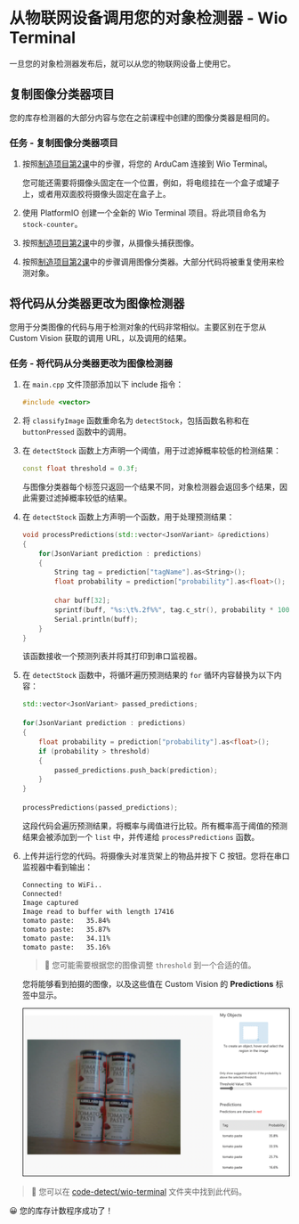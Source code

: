 <!--
CO_OP_TRANSLATOR_METADATA:
{
  "original_hash": "4cf1421420a6fab9ab4f2c391bd523b7",
  "translation_date": "2025-08-24T21:13:43+00:00",
  "source_file": "5-retail/lessons/2-check-stock-device/wio-terminal-object-detector.md",
  "language_code": "zh"
}
-->
# 从物联网设备调用您的对象检测器 - Wio Terminal

一旦您的对象检测器发布后，就可以从您的物联网设备上使用它。

## 复制图像分类器项目

您的库存检测器的大部分内容与您在之前课程中创建的图像分类器是相同的。

### 任务 - 复制图像分类器项目

1. 按照[制造项目第2课](../../../4-manufacturing/lessons/2-check-fruit-from-device/wio-terminal-camera.md#task---connect-the-camera)中的步骤，将您的 ArduCam 连接到 Wio Terminal。

    您可能还需要将摄像头固定在一个位置，例如，将电缆挂在一个盒子或罐子上，或者用双面胶将摄像头固定在盒子上。

1. 使用 PlatformIO 创建一个全新的 Wio Terminal 项目。将此项目命名为 `stock-counter`。

1. 按照[制造项目第2课](../../../4-manufacturing/lessons/2-check-fruit-from-device/README.md#task---capture-an-image-using-an-iot-device)中的步骤，从摄像头捕获图像。

1. 按照[制造项目第2课](../../../4-manufacturing/lessons/2-check-fruit-from-device/README.md#task---classify-images-from-your-iot-device)中的步骤调用图像分类器。大部分代码将被重复使用来检测对象。

## 将代码从分类器更改为图像检测器

您用于分类图像的代码与用于检测对象的代码非常相似。主要区别在于您从 Custom Vision 获取的调用 URL，以及调用的结果。

### 任务 - 将代码从分类器更改为图像检测器

1. 在 `main.cpp` 文件顶部添加以下 include 指令：

    ```cpp
    #include <vector>
    ```

1. 将 `classifyImage` 函数重命名为 `detectStock`，包括函数名称和在 `buttonPressed` 函数中的调用。

1. 在 `detectStock` 函数上方声明一个阈值，用于过滤掉概率较低的检测结果：

    ```cpp
    const float threshold = 0.3f;
    ```

    与图像分类器每个标签只返回一个结果不同，对象检测器会返回多个结果，因此需要过滤掉概率较低的结果。

1. 在 `detectStock` 函数上方声明一个函数，用于处理预测结果：

    ```cpp
    void processPredictions(std::vector<JsonVariant> &predictions)
    {
        for(JsonVariant prediction : predictions)
        {
            String tag = prediction["tagName"].as<String>();
            float probability = prediction["probability"].as<float>();
    
            char buff[32];
            sprintf(buff, "%s:\t%.2f%%", tag.c_str(), probability * 100.0);
            Serial.println(buff);
        }
    }
    ```

    该函数接收一个预测列表并将其打印到串口监视器。

1. 在 `detectStock` 函数中，将循环遍历预测结果的 `for` 循环内容替换为以下内容：

    ```cpp
    std::vector<JsonVariant> passed_predictions;

    for(JsonVariant prediction : predictions) 
    {
        float probability = prediction["probability"].as<float>();
        if (probability > threshold)
        {
            passed_predictions.push_back(prediction);
        }
    }

    processPredictions(passed_predictions);
    ```

    这段代码会遍历预测结果，将概率与阈值进行比较。所有概率高于阈值的预测结果会被添加到一个 `list` 中，并传递给 `processPredictions` 函数。

1. 上传并运行您的代码。将摄像头对准货架上的物品并按下 C 按钮。您将在串口监视器中看到输出：

    ```text
    Connecting to WiFi..
    Connected!
    Image captured
    Image read to buffer with length 17416
    tomato paste:   35.84%
    tomato paste:   35.87%
    tomato paste:   34.11%
    tomato paste:   35.16%
    ```

    > 💁 您可能需要根据您的图像调整 `threshold` 到一个合适的值。

    您将能够看到拍摄的图像，以及这些值在 Custom Vision 的 **Predictions** 标签中显示。

    ![货架上的4罐番茄酱及预测结果，概率分别为35.8%、33.5%、25.7%和16.6%](../../../../translated_images/custom-vision-stock-prediction.942266ab1bcca3410ecdf23643b9f5f570cfab2345235074e24c51f285777613.zh.png)

> 💁 您可以在 [code-detect/wio-terminal](../../../../../5-retail/lessons/2-check-stock-device/code-detect/wio-terminal) 文件夹中找到此代码。

😀 您的库存计数程序成功了！
